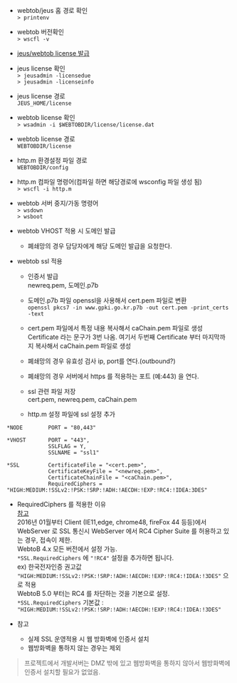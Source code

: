 - webtob/jeus 홈 경로 확인  
`> printenv`  

- webtob 버전확인  
`> wscfl -v`  


- [jeus/webtob license 발급](https://technet.tmaxsoft.com/ko/front/main/main.do)  

- jeus license 확인  
`> jeusadmin -licensedue`  
`> jeusadmin -licenseinfo`  

- jeus license 경로  
`JEUS_HOME/license`  

- webtob license 확인  
`> wsadmin -i $WEBTOBDIR/license/license.dat`  

- webtob license 경로  
`WEBTOBDIR/license`  

- http.m 환경설정 파일 경로  
`WEBTOBDIR/config`  

- http.m 컴파일 명령어(컴파일 하면 해당경로에 wsconfig 파일 생성 됨)  
`> wscfl -i http.m`  

- webtob 서버 중지/가동 명령어  
`> wsdown`  
`> wsboot`  

- webtob VHOST 적용 시 도메인 발급  
  - 폐쇄망의 경우 담당자에게 해당 도메인 발급을 요청한다.  

- webtob ssl 적용  
  - 인증서 발급  
  newreq.pem, 도메인.p7b  
  - 도메인.p7b 파일 openssl을 사용해서 cert.pem 파일로 변환  
  `openssl pkcs7 -in www.gpki.go.kr.p7b -out cert.pem -print_certs -text`  
  - cert.pem 파일에서 특정 내용 복사해서 caChain.pem 파일로 생성  
  Certificate 라는 문구가 3번 나옴. 여기서 두번째 Certificate 부터 마지막까지 복사해서 caChain.pem 파일로 생성  
  - 폐쇄망의 경우 유효성 검사 ip, port를 연다.(outbound?)  
  - 폐쇄망의 경우 서버에서 https 를 적용하는 포트 (예:443) 을 연다.  


  - ssl 관련 파일 저장  
  cert.pem, newreq.pem, caChain.pem  
  - http.m 설정 파일에 ssl 설정 추가  
~~~linux
*NODE        PORT = "80,443"

*VHOST       PORT = "443",
             SSLFLAG = Y,
             SSLNAME = "ssl1"

*SSL         CertificateFile = "<cert.pem>",
             CertificateKeyFile = "<newreq.pem>",
             CertificateChainFile = "<caChain.pem>",
             RequiredCiphers = "HIGH:MEDIUM:!SSLv2:!PSK:!SRP:!ADH:!AECDH:!EXP:!RC4:!IDEA:3DES"
~~~

- RequiredCiphers 를 적용한 이유  
[참고](https://technet.tmaxsoft.com/ko/front/support/notice/viewNotice.do?board_seq=CUST-20160226-000003)  
2016년 01월부터 Client (IE11,edge, chrome48, fireFox 44 등등)에서 WebServer 로 SSL 통신시
WebServer 에서 RC4 Cipher Suite 를 허용하고 있는 경우, 접속이 제한.  
WebtoB 4.x 모든 버전에서 설정 가능.  
`*SSL.RequiredCiphers` 에 `"!RC4"` 설정을 추가하면 됩니다.  
ex) 한국전자인증 권고값 `"HIGH:MEDIUM:!SSLv2:!PSK:!SRP:!ADH:!AECDH:!EXP:!RC4:!IDEA:!3DES"` 으로 적용  
WebtoB 5.0 부터는 RC4 를 차단하는 것을 기본으로 설정.  
`*SSL.RequiredCiphers` 기본값 : `"HIGH:MEDIUM:!SSLv2:!PSK:!SRP:!ADH:!AECDH:!EXP:!RC4:!IDEA:!3DES"`  


- 참고  
  - 실제 SSL 운영적용 시 웹 방화벽에 인증서 설치  
  - 웹방화벽을 통하지 않는 경우는 제외   
  
  
> 프로젝트에서 개발서버는 DMZ 밖에 있고 웹방화벽을 통하지 않아서 웹방화벽에 인증서 설치할 필요가 없었음.  
  

